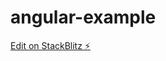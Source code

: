 # angular-example

[Edit on StackBlitz ⚡️](https://stackblitz.com/edit/angular-canactivate-activatechild-4hoete)